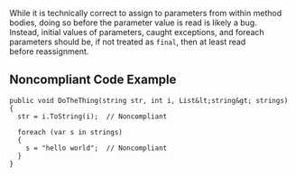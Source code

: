 
While it is technically correct to assign to parameters from within method bodies, doing so before the parameter value is read is likely a bug.<br>Instead, initial values of parameters, caught exceptions, and foreach parameters should be, if not treated as `final`, then at least read<br>before reassignment.

## Noncompliant Code Example


    public void DoTheThing(string str, int i, List&lt;string&gt; strings)
    {
      str = i.ToString(i);  // Noncompliant
    
      foreach (var s in strings)
      {
        s = "hello world";  // Noncompliant
      }
    }

